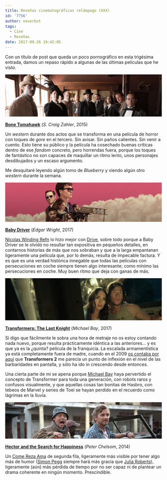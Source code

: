 ```yaml
---
title: Reseñas cinematográficas relámpago (XXX)
id: '7756'
author: neverbot
tags:
  - Cine
  - Reseñas
date: 2017-09-26 19:42:05
---
```


Con un título de post que queda un poco pornográfico en esta trigésima entrada, damos un repaso rápido a algunas de las últimas películas que he visto.

![](./resenas-cinematograficas-relampago-xxx/bone_tomahawk.png)

**[Bone Tomahawk](http://www.imdb.com/title/tt2494362/)** (_S. Craig Zahler_, 2015)

Un _western_ durante dos actos que se transforma en una película de horror con toques de _gore_ en el tercero. Sin avisar. Sin paños calientes. Sin venir a cuento. Esto tiene su público y la película ha cosechado buenas críticas dentro de ese _fandom_ concreto, pero horrendas fuera, porque los toques de fantástico no son capaces de maquillar un ritmo lento, unos personajes desdibujados y un escaso argumento.

Me desquitaré leyendo algún tomo de _Blueberry_ y viendo algún otro _western_ durante la semana.

![](./resenas-cinematograficas-relampago-xxx/baby-driver.png)

**[Baby Driver](http://www.imdb.com/title/tt3890160/)** (_Edgar Wright_, 2017)

[Nicolas Winding Refn](http://www.imdb.com/name/nm0716347/) lo hizo mejor con [Drive](http://www.imdb.com/title/tt0780504/), sobre todo porque a Baby Driver se le olvidó no resultar tan expositiva en pequeños detalles, en contarnos historias de más que nos sobraban y que a la larga empantanan ligeramente una película que, por lo demás, resulta de impecable factura. Y es que es una verdad histórica innegable que todas las películas con persecuciones en coche siempre tienen algo interesante; como mínimo las persecuciones en coche. Muy buen ritmo que deja con ganas de más.

![](./resenas-cinematograficas-relampago-xxx/transformers-the-last-knight.png)

**[Transformers: The Last Knight](http://www.imdb.com/title/tt3371366/)** (_Michael Bay_, 2017)

Si digo que fácilmente le sobra una hora de metraje no os estoy contando nada nuevo, porque resulta prácticamente idéntica a las anteriores... y es que ya es la ¿quinta? película de la franquicia. La escalada armamentística ya está completamente fuera de madre, cuando en el 2009 [os contaba por aquí](https://www.neverbot.com/michael-bay-y-el-exceso-cinematografico-transformers-2/) que **Transformers 2** me parecía un punto de inflexión en el nivel de las barbaridades en pantalla, y sólo ha ido in crescendo desde entonces.

Una cierta parte de mi se apena porque [Michael Bay](http://www.imdb.com/name/nm0000881/) haya pervertido el concepto de Transformer para toda una generación, con robots raros y confusos visualmente, y que aquellas cosas tan bonitas de Hasbro, con tebeos de Marvel y series de Toei se hayan perdido en el recuerdo como lágrimas en la lluvia.

![](./resenas-cinematograficas-relampago-xxx/hector-and-the-search-for-happiness.png)

**[Hector and the Search for Happiness](http://www.imdb.com/title/tt1626146/)** (_Peter Chelsom_, 2014)

Un [Come Reza Ama](http://www.imdb.com/title/tt0879870/) de segunda fila, ligeramente más visible por tener algo más de humor ([Simon Pegg](http://www.imdb.com/name/nm0670408/) siempre hará más gracia que [Julia Roberts](http://www.imdb.com/name/nm0000210/)), ligeramente (aún) más pérdida de tiempo por no ser capaz ni de plantear un drama coherente en ningún momento. Prescindible.